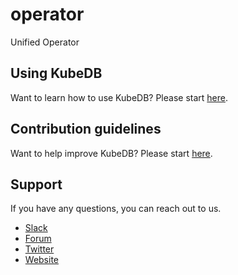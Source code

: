 # operator
Unified Operator

## Using KubeDB
Want to learn how to use KubeDB? Please start [here](https://github.com/k8sdb/cli/tree/master/docs/user-guide).

## Contribution guidelines
Want to help improve KubeDB? Please start [here](https://github.com/k8sdb/cli/tree/master/docs/contribution).

## Support
If you have any questions, you can reach out to us.
* [Slack](https://slack.appscode.com)
* [Forum](https://discuss.appscode.com)
* [Twitter](https://twitter.com/AppsCodeHQ)
* [Website](https://appscode.com)
